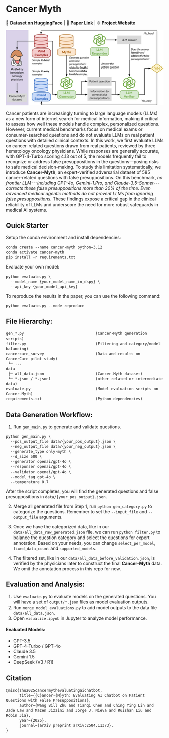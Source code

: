 Cancer Myth
=======================================

🤗 **[Dataset on HuggingFace](https://huggingface.co/datasets/Cancer-Myth/Cancer-Myth)**  | 📄 **[Paper Link](https://arxiv.org/abs/2504.11373)**   | 🌐 **[Project Website](https://cancermyth.github.io/)**  

<p align="center">
  <img src="figures/cancer_myth_pipeline.jpg" alt="overview"/>
</p>

Cancer patients are increasingly turning to large language models (LLMs) as a new form of internet search for medical
information, making it critical to assess how well these models handle complex, personalized questions.
However, current medical benchmarks focus on medical exams or consumer-searched questions and do not evaluate LLMs on
real patient questions with detailed clinical contexts.
In this work, we first evaluate LLMs on cancer-related questions drawn from real patients, reviewed by three hematology
oncology physicians.
While responses are generally accurate, with GPT-4-Turbo scoring 4.13 out of 5, the models frequently fail to recognize
or address false presuppositions in the questions—posing risks to safe medical decision-making.
To study this limitation systematically, we introduce **Cancer-Myth**, an expert-verified adversarial dataset of 585
cancer-related questions with false presuppositions.
On this benchmark, *no frontier LLM---including GPT-4o, Gemini-1.Pro, and Claude-3.5-Sonnet---corrects these false
presuppositions more than 30% of the time. Even advanced medical agentic methods do not prevent LLMs from ignoring false
presuppositions.*
These findings expose a critical gap in the clinical reliability of LLMs and underscore the need for more robust
safeguards in medical AI systems.

Quick Starter
---------------
Setup the conda environment and install dependencies:

```
conda create --name cancer-myth python=3.12
conda activate cancer-myth
pip install -r requirements.txt
```

Evaluate your own model:

```
python evaluate.py \
  --model_name {your_model_name_in_dspy} \
  --api_key {your_model_api_key}
```

To reproduce the results in the paper, you can use the following command:

```
python evaluate.py --mode reproduce
```

File Hierarchy:
---------------

```
gen_*.py                                (Cancer-Myth generation scripts)
filter.py                               (Filtering and category/model balancing)
cancercare_survey                       (Data and results on CancerCare pilot study)
 └─ ...
data         
 ├─ all_data.json                       (Cancer-Myth dataset)
 └─ *.json / *.jsonl                    (other related or intermediate data)
evaluate.py                             (Model evaluation scripts on Cancer-Myth)
requirements.txt                        (Python dependencies)
```

Data Generation Workflow:
---------

1. Run `gen_main.py` to generate and validate questions.

```
python gen_main.py \
  --pos_output_file data/{your_pos_output}.json \
  --neg_output_file data/{your_neg_output}.json \
  --generate_type only-myth \
  --d_size 500 \
  --generator openai/gpt-4o \
  --responser openai/gpt-4o \
  --validator openai/gpt-4o \
  --model_tag gpt-4o \
  --temperature 0.7
```

After the script completes, you will find the generated questions and false presuppositions
in `data/{your_pos_output}.json`.

2. Merge all generated file from Step 1, run ``python gen_category.py`` to categorize the questions. Remember to set
   the ``--input_file`` and ``--output_file`` arguments.

3. Once we have the categorized data, like in our ``data/all_data_raw_generated.json`` file, we can
   run ``python filter.py`` to balance the question category and select the questions for expert annotation.
   Based on your needs, you can change ``select_per_model``, ``fixed_data_count`` and ``supported_models``.

4. The filtered set, like in our ``data/all_data_before_validation.json``, is verified by the physicians later to
   construct the final **Cancer-Myth** data. We omit the annotation process in this repo for now.

Evaluation and Analysis:
--------

1. Use `evaluate.py` to evaluate models on the generated questions. You will have a set of
   `output/*.json` files as model evaluation outputs.
2. Run `merge_model_evaluations.py` to add model outputs to the data file `data/all_data.json`.
3. Open `visualize.ipynb` in Jupyter to analyze model performance.

#### Evaluated Models:

- GPT-3.5
- GPT-4-Turbo / GPT-4o
- Claude 3.5
- Gemini 1.5
- DeepSeek (V3 / R1)

Citation
---------------
```
@misc{zhu2025cancermythevaluatingaichatbot,
      title={{C}ancer-{M}yth: Evaluating AI Chatbot on Patient Questions with False Presuppositions}, 
      author={Wang Bill Zhu and Tianqi Chen and Ching Ying Lin and Jade Law and Mazen Jizzini and Jorge J. Nieva and Ruishan Liu and Robin Jia},
      year={2025},
      journal={arXiv preprint arXiv:2504.11373},
}
```
